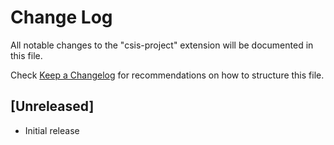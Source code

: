 # Change Log

All notable changes to the "csis-project" extension will be documented in this file.

Check [Keep a Changelog](http://keepachangelog.com/) for recommendations on how to structure this file.

## [Unreleased]

- Initial release